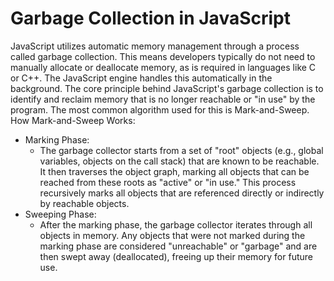 # Garbage Collection in JavaScript

JavaScript utilizes automatic memory management through a process called garbage collection. This means developers typically do not need to manually allocate or deallocate memory, as is required in languages like C or C++. The JavaScript engine handles this automatically in the background. 
The core principle behind JavaScript's garbage collection is to identify and reclaim memory that is no longer reachable or "in use" by the program. The most common algorithm used for this is Mark-and-Sweep.
How Mark-and-Sweep Works:

- Marking Phase:
  - The garbage collector starts from a set of "root" objects (e.g., global variables, objects on the call stack)
    that are known to be reachable. It then traverses the object graph, marking all objects that can be reached
    from these roots as "active" or "in use." This process recursively marks all objects that are referenced
    directly or indirectly by reachable objects.
- Sweeping Phase:
  - After the marking phase, the garbage collector iterates through all objects in memory. Any objects that were
    not marked during the marking phase are considered "unreachable" or "garbage" and are then swept away (deallocated),
    freeing up their memory for future use.
